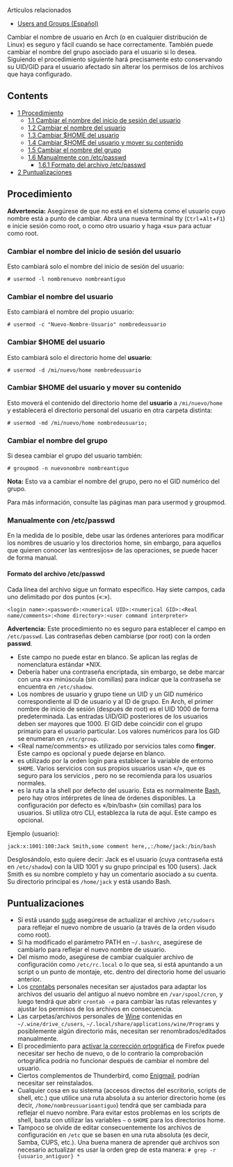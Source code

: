 Artículos relacionados

*   [Users and Groups (Español)](/index.php/Users_and_Groups_(Espa%C3%B1ol) "Users and Groups (Español)")

Cambiar el nombre de usuario en Arch (o en cualquier distribución de Linux) es seguro y fácil cuando se hace correctamente. También puede cambiar el nombre del grupo asociado para el usuario si lo desea. Siguiendo el procedimiento siguiente hará precisamente esto conservando su UID/GID para el usuario afectado sin alterar los permisos de los archivos que haya configurado.

## Contents

*   [1 Procedimiento](#Procedimiento)
    *   [1.1 Cambiar el nombre del inicio de sesión del usuario](#Cambiar_el_nombre_del_inicio_de_sesi.C3.B3n_del_usuario)
    *   [1.2 Cambiar el nombre del usuario](#Cambiar_el_nombre_del_usuario)
    *   [1.3 Cambiar $HOME del usuario](#Cambiar_.24HOME_del_usuario)
    *   [1.4 Cambiar $HOME del usuario y mover su contenido](#Cambiar_.24HOME_del_usuario_y_mover_su_contenido)
    *   [1.5 Cambiar el nombre del grupo](#Cambiar_el_nombre_del_grupo)
    *   [1.6 Manualmente con /etc/passwd](#Manualmente_con_.2Fetc.2Fpasswd)
        *   [1.6.1 Formato del archivo /etc/passwd](#Formato_del_archivo_.2Fetc.2Fpasswd)
*   [2 Puntualizaciones](#Puntualizaciones)

## Procedimiento

**Advertencia:** Asegúrese de que no está en el sistema como el usuario cuyo nombre está a punto de cambiar. Abra una nueva terminal tty (`Ctrl`+`Alt`+`F1`) e inicie sesión como root, o como otro usuario y haga «su» para actuar como root.

### Cambiar el nombre del inicio de sesión del usuario

Esto cambiará solo el nombre del inicio de sesión del usuario:

```
# usermod -l nombrenuevo nombreantiguo

```

### Cambiar el nombre del usuario

Esto cambiará el nombre del propio usuario:

```
# usermod -c "Nuevo-Nombre-Usuario" nombredeusuario

```

### Cambiar $HOME del usuario

Esto cambiará solo el directorio home del **usuario**:

```
# usermod -d /mi/nuevo/home nombredeusuario

```

### Cambiar $HOME del usuario y mover su contenido

Esto moverá el contenido del directorio home del **usuario** a `/mi/nuevo/home` y establecerá el directorio personal del usuario en otra carpeta distinta:

```
# usermod -md /mi/nuevo/home nombredeusuario;

```

### Cambiar el nombre del grupo

Si desea cambiar el grupo del usuario también:

```
# groupmod -n nuevonombre nombreantiguo

```

**Nota:** Esto va a cambiar el nombre del grupo, pero no el GID numérico del grupo.

Para más información, consulte las páginas man para usermod y groupmod.

### Manualmente con /etc/passwd

En la medida de lo posible, debe usar las órdenes anteriores para modificar los nombres de usuario y los directorios home, sin embargo, para aquellos que quieren conocer las «entresijos» de las operaciones, se puede hacer de forma manual.

#### Formato del archivo /etc/passwd

Cada línea del archivo sigue un formato específico. Hay siete campos, cada uno delimitado por dos puntos («:»).

```
<login name>:<password>:<numerical UID>:<numerical GID>:<Real name/comments>:<home directory>:<user command interpreter>

```

**Advertencia:** Este procedimiento no es seguro para establecer el campo <password> en `/etc/passwd`. Las contraseñas deben cambiarse (por root) con la orden **passwd**.

*   <login name> Este campo no puede estar en blanco. Se aplican las reglas de nomenclatura estándar *NIX.
*   <password> Debería haber una contraseña encriptada, sin embargo, se debe marcar con una «x» minúscula (sin comillas) para indicar que la contraseña se encuentra en `/etc/shadow`.
*   Los nombres de usuario y grupo tiene un UID y un GID numérico correspondiente al ID de usuario y al ID de grupo. En Arch, el primer nombre de inicio de sesión (después de root) es el UID 1000 de forma predeterminada. Las entradas UID/GID posteriores de los usuarios deben ser mayores que 1000\. El GID debe coincidir con el grupo primario para el usuario particular. Los valores numéricos para los GID se enumeran en `/etc/group`.
*   <Real name/comments> es utilizado por servicios tales como **finger**. Este campo es opcional y puede dejarse en blanco.
*   <home directory> es utilizado por la orden login para establecer la variable de entorno `$HOME`. Varios servicios con sus propios usuarios usan «/», que es seguro para los servicios , pero no se recomienda para los usuarios normales.
*   <user command interpreter> es la ruta a la shell por defecto del usuario. Esta es normalmente [Bash](/index.php/Bash "Bash"), pero hay otros intérpretes de línea de órdenes disponibles. La configuración por defecto es «/bin/bash» (sin comillas) para los usuarios. Si utiliza otro CLI, establezca la ruta de aquí. Este campo es opcional.

Ejemplo (usuario):

```
jack:x:1001:100:Jack Smith,some comment here,,:/home/jack:/bin/bash

```

Desglosándolo, esto quiere decir: Jack es el usuario (cuya contraseña está en `/etc/shadow`) con la UID 1001 y su grupo principal es 100 (users). Jack Smith es su nombre completo y hay un comentario asociado a su cuenta. Su directorio principal es `/home/jack` y está usando Bash.

## Puntualizaciones

*   Si está usando [sudo](/index.php/Sudo_(Espa%C3%B1ol) "Sudo (Español)") asegúrese de actualizar el archivo `/etc/sudoers` para reflejar el nuevo nombre de usuario (a través de la orden visudo como root).
*   Si ha modificado el parámetro PATH en `~/.bashrc`, asegúrese de cambiarlo para reflejar el nuevo nombre de usuario.
*   Del mismo modo, asegúrese de cambiar cualquier archivo de configuración como `/etc/rc.local` o lo que sea, si está apuntando a un script o un punto de montaje, etc. dentro del directorio home del usuario anterior.
*   Los [crontabs](/index.php/Cron#Crontab_format "Cron") personales necesitan ser ajustados para adaptar los archivos del usuario del antiguo al nuevo nombre en `/var/spool/cron`, y luego tendrá que abrir `crontab -e` para cambiar las rutas relevantes y ajustar los permisos de los archivos en consecuencia.
*   Las carpetas/archivos personales de [Wine](/index.php/Wine "Wine") contenidas en `~/.wine/drive_c/users`, `~/.local/share/applications/wine/Programs` y posiblemente algún directorio más, necesitan ser renombrados/editados manualmente.
*   El procedimiento para [activar la corrección ortográfica](/index.php/Firefox#Enable_spell_checking "Firefox") de Firefox puede necesitar ser hecho de nuevo, o de lo contrario la comprobación ortográfica podría no funcionar después de cambiar el nombre del usuario.
*   Ciertos complementos de Thunderbird, como [Enigmail](http://enigmail.mozdev.org/home/index.php), podrían necesitar ser reinstalados.
*   Cualquier cosa en su sistema (accesos directos del escritorio, scripts de shell, etc.) que utilice una ruta absoluta a su anterior directorio home (es decir, `/home/nombreusuarioantiguo`) tendrá que ser cambiada para reflejar el nuevo nombre. Para evitar estos problemas en los scripts de shell, basta con utilizar las variables `~` o `$HOME` para los directorios home.
*   Tampoco se olvide de editar consecuentemente los archivos de configuración en `/etc` que se basen en una ruta absoluta (es decir, Samba, CUPS, etc.). Una buena manera de aprender qué archivos son necesario actualizar es usar la orden grep de esta manera: `# grep -r {usuario_antiguor} *`